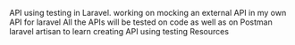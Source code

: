 API using testing in Laravel.
working on mocking an external API in my own API for laravel
All the APIs will be tested on code as well as on Postman
laravel artisan to learn creating API using testing Resources
